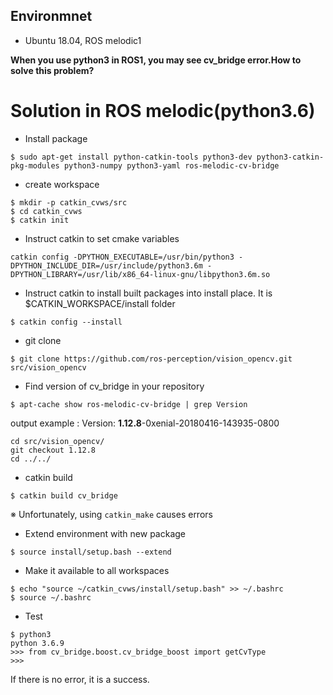 ## Environmnet

- Ubuntu 18.04, ROS melodic1

**When you use python3 in ROS1, you may see cv_bridge error.How to solve this problem?**

# Solution in ROS melodic(python3.6)

- Install package
```
$ sudo apt-get install python-catkin-tools python3-dev python3-catkin-pkg-modules python3-numpy python3-yaml ros-melodic-cv-bridge
```


- create workspace
```
$ mkdir -p catkin_cvws/src
$ cd catkin_cvws
$ catkin init
```

- Instruct catkin to set cmake variables
```
catkin config -DPYTHON_EXECUTABLE=/usr/bin/python3 -DPYTHON_INCLUDE_DIR=/usr/include/python3.6m -DPYTHON_LIBRARY=/usr/lib/x86_64-linux-gnu/libpython3.6m.so
```

- Instruct catkin to install built packages into install place. It is $CATKIN_WORKSPACE/install folder
```
$ catkin config --install
```

- git clone
```
$ git clone https://github.com/ros-perception/vision_opencv.git src/vision_opencv
```

- Find version of cv_bridge in your repository
```
$ apt-cache show ros-melodic-cv-bridge | grep Version
```
output example : Version: **1.12.8**-0xenial-20180416-143935-0800

```
cd src/vision_opencv/
git checkout 1.12.8
cd ../../
```
- catkin build
```
$ catkin build cv_bridge
```
※ Unfortunately, using ```catkin_make``` causes errors

- Extend environment with new package
```
$ source install/setup.bash --extend
```
- Make it available to all workspaces
```
$ echo "source ~/catkin_cvws/install/setup.bash" >> ~/.bashrc
$ source ~/.bashrc
```
- Test
```
$ python3
python 3.6.9
>>> from cv_bridge.boost.cv_bridge_boost import getCvType
>>>
```

If there is no error, it is a success.
